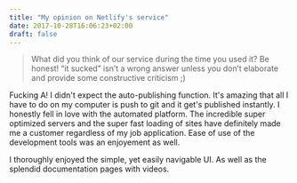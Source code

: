 ```yaml
---
title: "My opinion on Netlify's service"
date: 2017-10-28T16:06:23+02:00
draft: false
---
```


>What did you think of our service during the time you used it?  Be honest!  “it sucked” isn’t a wrong answer unless you don’t elaborate and provide some constructive criticism ;)

Fucking A! I didn't expect the auto-publishing function. It's amazing that all I have to do on my computer is push to git and it get's published instantly. I honestly fell in love with the automated platform. The incredible super optimized servers and the super fast loading of sites have definitely made me a customer regardless of my job application. Ease of use of the development tools was an enjoyement as well. 

I thoroughly enjoyed the simple, yet easily navigable UI. As well as the splendid documentation pages with videos.
